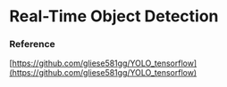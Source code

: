 # Real-Time Object Detection

### Reference
[https://github.com/gliese581gg/YOLO_tensorflow](https://github.com/gliese581gg/YOLO_tensorflow)